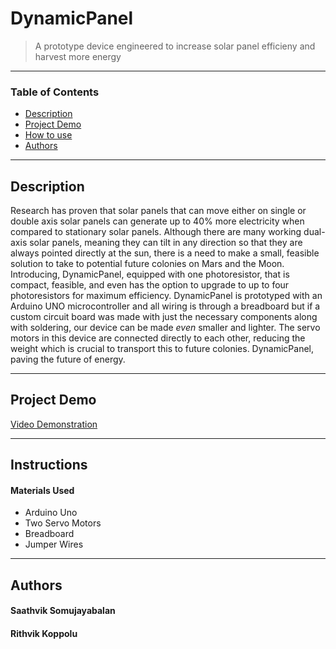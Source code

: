 # DynamicPanel

> A prototype device engineered to increase solar panel efficieny and harvest more energy

---

### Table of Contents

- [Description](#Description)
- [Project Demo](#Project-Demo)
- [How to use](#How-To-Use)
- [Authors](#Authors)

---


## Description

Research has proven that solar panels that can move either on single or double axis solar panels can generate up to 40% more electricity when compared to
stationary solar panels. Although there are many working dual-axis solar panels, meaning they can tilt in any direction so that they are always pointed directly at the sun, 
there is a need to make a small, feasible solution to take to potential future colonies on Mars and the Moon. Introducing, DynamicPanel, equipped with one photoresistor, that is 
compact, feasible, and even has the option to upgrade to up to four photoresistors for maximum efficiency. DynamicPanel is prototyped with an Arduino UNO microcontroller and all 
wiring is through a breadboard but if a custom circuit board was made with just the necessary components along with soldering, our device can be made _even_ smaller and lighter.
The servo motors in this device are connected directly to each other, reducing the weight which is crucial to transport this to future colonies. DynamicPanel, paving the future 
of energy.

---

## Project Demo

[Video Demonstration](https://youtu.be/u812sUwD2QE)

---

## Instructions


#### Materials Used
   - Arduino Uno
   - Two Servo Motors
   - Breadboard
   - Jumper Wires

---

## Authors

#### Saathvik Somujayabalan

   

#### Rithvik Koppolu
